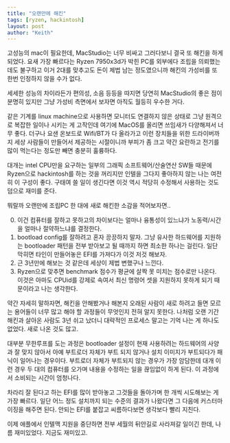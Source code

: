 ```yaml
---
title: "오랜만에 해킨"
tags: [ryzen, hackintosh]
layout: post
author: "Keith"
---
```


고성능의 mac이 필요한데, MacStudio는 너무 비싸고 그러다보니 결국 또 해킨을 하게 되었다. 요새 가장 빠르다는 Ryzen 7950x3d가 박힌 PC를 외부에다 조립을 의뢰했는데도 불구하고 이거 2대를 맞추고도 돈이 제법 남는 정도였으니까 해킨의 가성비를 또 한번 인정하지 않을 수가 없다.

세세한 성능의 차이라든가 편의성, 소음 등등을 따지면 당연히 MacStudio의 좋은 점이 분명히 있지만 그냥 가성비 측면에서 보자면 아직도 월등히 우수한 거다.

같은 기계를 linux machine으로 사용하면 모니터도 연결하지 않은 상태로 그냥 원격으로 복잡한 일이나 시키는 게 고작인데 여기에 MacOS를 올리면 쓰임새가 다양해져서 너무 좋다. 더구나 요샌 온보드로 Wifi/BT가 다 올라가고 이런 장치들을 위한 드라이버까지 세상 사람들이 만들어서 제공하는 시절이니까 부피가 좀 크고 약간 요란하고 전기를 많이 먹는다는 정도만 빼면 충분히 훌륭하다.

대개는 intel CPU만을 요구하는 일부의 그래픽 소프트웨어/산술연산 SW들 때문에 Ryzen으로 hackintosh를 하는 것을 꺼리지만 인텔을 그다지 좋아하지 않는 나는 여전히 이 구성이 좋다. 구태여 쓸 일이 생긴다면 이것 역시 적당히 수정해서 사용하는 것도 덤으로 재미를 준다.

뭐랄까 오랜만에 조립PC 한 대에 새로 해킨한 소감을 적어보자면..

0) 이건 컴퓨터를 잘하고 못하고의 차이보다는 얼마나 융통성이 있느냐가 노동력/시간을 얼마나 절약하느냐를 결정한다.
1) bootload config를 잘하려고 혼자 끙끙하지 말자. 그냥 유사한 하드웨어를 지원하는 bootloader 패턴을 전부 받아보고 될 때까지 하면 최소한 하나는 걸린다. 일단 막히면 타인이 만들어놓은 EFI를 가져다가 이것 저것 해보자.
2) 근 3년만에 해보는 것 같은데 세상이 제법 변했구나 느낀다.
3) Ryzen으로 맞추면 benchmark 점수가 평균에 살짝 못 미치는 점수로만 나온다. 이것은 아마도 CPUid를 강제로 속여서 최신 명령어 셋을 지원하지 못하게 되기 때문이라고 나는 생각한다.

약간 자세히 말하자면, 해킨을 안해봤거나 해본지 오래된 사람이 새로 하려고 들면 모르는 용어들이 너무 많고 해야 할 과정들이 무엇인지 전혀 알지 못한다. 나처럼 오랜 기간 해킨과 살아온 사람도 3년 쉬고 났더니 대략적인 프로세스 말고는 기억 나는 게 하나도 없었다. 새로 나온 것도 많고.

대부분 무한루프를 도는 과정은 bootloader 설정이 현재 사용하려는 하드웨어의 사양과 잘 맞지 않아서 아예 부트로더 자체가 부트 되지 않거나 설치 이미지가 부트되다가 패닉이 일어나는 경우이다. 부트로더 자체가 부트되지 않는 경우가 가장 암담한데 대개 이런 경우 두 대의 컴퓨터를 오가며 내용을 수정하는 일을 끊임없이 하게 된다. 이 과정에서 소비되는 시간이 엄청나다. 

차라리 잘 된다고 하는 EFI를 많이 받아놓고 그것들을 돌아가며 한 개씩 시도해보는 게 가장 빠르다. 일단 어느 정도 설치까지 되는 수준의 결과가 나왔다면 그 다음에 커스터마이징을 해주면 된다. 안되는 EFI를 붙잡고 씨름하다보면 생각보다 빨리 지친다.

이제 애플에서 인텔맥 지원을 중단하면 전부 세월의 뒤안길로 사라져갈 일이긴 한데, 나름 재미있었다. 지금도 재미있고.

